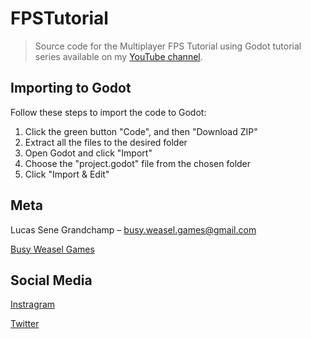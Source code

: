 # FPSTutorial
 > Source code for the Multiplayer FPS Tutorial using Godot tutorial series available on my [YouTube channel](https://www.youtube.com/channel/UCoaIKegdUVIoFU2JJunFy9A).
 
## Importing to Godot
Follow these steps to import the code to Godot:

1. Click the green button "Code", and then "Download ZIP"
2. Extract all the files to the desired folder
3. Open Godot and click "Import"
4. Choose the "project.godot" file from the chosen folder
5. Click "Import & Edit"

## Meta
Lucas Sene Grandchamp – busy.weasel.games@gmail.com

[Busy Weasel Games](https://busyweasel.itch.io/)

## Social Media

[Instragram](https://www.instagram.com/busyweasel/)

[Twitter](https://twitter.com/BusyWeasel)
